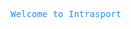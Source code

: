 <p style="text-align: center; color: dodgerblue; font-family: monospace"> Welcome to Intrasport</p>
